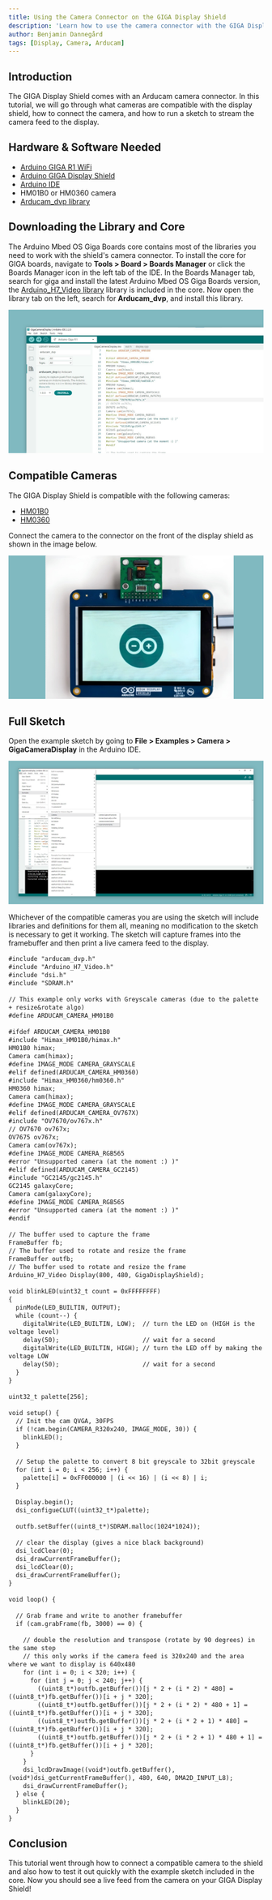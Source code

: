 ```yaml
---
title: Using the Camera Connector on the GIGA Display Shield
description: 'Learn how to use the camera connector with the GIGA Display Shield.'
author: Benjamin Dannegård
tags: [Display, Camera, Arducam]
---
```


## Introduction

The GIGA Display Shield comes with an Arducam camera connector. In this tutorial, we will go through what cameras are compatible with the display shield, how to connect the camera, and how to run a sketch to stream the camera feed to the display.

## Hardware & Software Needed

- [Arduino GIGA R1 WiFi](/hardware/giga-r1)
- [Arduino GIGA Display Shield]()
- [Arduino IDE](https://www.arduino.cc/en/software)
- HM01B0 or HM0360 camera
- [Arducam_dvp library](https://www.arduino.cc/reference/en/libraries/arducam_dvp/)

## Downloading the Library and Core

The Arduino Mbed OS Giga Boards core contains most of the libraries you need to work with the shield's camera connector. To install the core for GIGA boards, navigate to **Tools > Board > Boards Manager** or click the Boards Manager icon in the left tab of the IDE. In the Boards Manager tab, search for giga and install the latest Arduino Mbed OS Giga Boards version, the [Arduino_H7_Video library](https://github.com/arduino/ArduinoCore-mbed/tree/main/libraries/Arduino_H7_Video) library is included in the core. Now open the library tab on the left, search for **Arducam_dvp**, and install this library.

![Library tab in the Arduino IDE](assets/ide-library.svg)

## Compatible Cameras

The GIGA Display Shield is compatible with the following cameras:

- [HM01B0](https://www.arducam.com/product/hm01b0-qvga-monochrome-dvp-camera-module-for-arduino-giga-r1-wifi-board/)
- [HM0360](https://www.arducam.com/product/hm0360-vga-monochrome-dvp-camera-module-for-arduino-giga-r1-wifi-board/)

Connect the camera to the connector on the front of the display shield as shown in the image below.

![Camera connected to the GIGA Display Shield](assets/camera-connected.svg)

## Full Sketch

Open the example sketch by going to **File > Examples > Camera > GigaCameraDisplay** in the Arduino IDE.

![Opening the example sketch in the Arduino IDE](assets/ide-example.svg)

Whichever of the compatible cameras you are using the sketch will include libraries and definitions for them all, meaning no modification to the sketch is necessary to get it working. The sketch will capture frames into the framebuffer and then print a live camera feed to the display.

```arduino
#include "arducam_dvp.h"
#include "Arduino_H7_Video.h"
#include "dsi.h"
#include "SDRAM.h"

// This example only works with Greyscale cameras (due to the palette + resize&rotate algo)
#define ARDUCAM_CAMERA_HM01B0

#ifdef ARDUCAM_CAMERA_HM01B0
#include "Himax_HM01B0/himax.h"
HM01B0 himax;
Camera cam(himax);
#define IMAGE_MODE CAMERA_GRAYSCALE
#elif defined(ARDUCAM_CAMERA_HM0360)
#include "Himax_HM0360/hm0360.h"
HM0360 himax;
Camera cam(himax);
#define IMAGE_MODE CAMERA_GRAYSCALE
#elif defined(ARDUCAM_CAMERA_OV767X)
#include "OV7670/ov767x.h"
// OV7670 ov767x;
OV7675 ov767x;
Camera cam(ov767x);
#define IMAGE_MODE CAMERA_RGB565
#error "Unsupported camera (at the moment :) )"
#elif defined(ARDUCAM_CAMERA_GC2145)
#include "GC2145/gc2145.h"
GC2145 galaxyCore;
Camera cam(galaxyCore);
#define IMAGE_MODE CAMERA_RGB565
#error "Unsupported camera (at the moment :) )"
#endif

// The buffer used to capture the frame
FrameBuffer fb;
// The buffer used to rotate and resize the frame
FrameBuffer outfb;
// The buffer used to rotate and resize the frame
Arduino_H7_Video Display(800, 480, GigaDisplayShield);

void blinkLED(uint32_t count = 0xFFFFFFFF)
{
  pinMode(LED_BUILTIN, OUTPUT);
  while (count--) {
    digitalWrite(LED_BUILTIN, LOW);  // turn the LED on (HIGH is the voltage level)
    delay(50);                       // wait for a second
    digitalWrite(LED_BUILTIN, HIGH); // turn the LED off by making the voltage LOW
    delay(50);                       // wait for a second
  }
}

uint32_t palette[256];

void setup() {
  // Init the cam QVGA, 30FPS
  if (!cam.begin(CAMERA_R320x240, IMAGE_MODE, 30)) {
    blinkLED();
  }

  // Setup the palette to convert 8 bit greyscale to 32bit greyscale
  for (int i = 0; i < 256; i++) {
    palette[i] = 0xFF000000 | (i << 16) | (i << 8) | i;
  }

  Display.begin();
  dsi_configueCLUT((uint32_t*)palette);

  outfb.setBuffer((uint8_t*)SDRAM.malloc(1024*1024));

  // clear the display (gives a nice black background)
  dsi_lcdClear(0);
  dsi_drawCurrentFrameBuffer();
  dsi_lcdClear(0);
  dsi_drawCurrentFrameBuffer();
}

void loop() {

  // Grab frame and write to another framebuffer
  if (cam.grabFrame(fb, 3000) == 0) {

    // double the resolution and transpose (rotate by 90 degrees) in the same step
    // this only works if the camera feed is 320x240 and the area where we want to display is 640x480
    for (int i = 0; i < 320; i++) {
      for (int j = 0; j < 240; j++) {
        ((uint8_t*)outfb.getBuffer())[j * 2 + (i * 2) * 480] = ((uint8_t*)fb.getBuffer())[i + j * 320];
        ((uint8_t*)outfb.getBuffer())[j * 2 + (i * 2) * 480 + 1] = ((uint8_t*)fb.getBuffer())[i + j * 320];
        ((uint8_t*)outfb.getBuffer())[j * 2 + (i * 2 + 1) * 480] = ((uint8_t*)fb.getBuffer())[i + j * 320];
        ((uint8_t*)outfb.getBuffer())[j * 2 + (i * 2 + 1) * 480 + 1] = ((uint8_t*)fb.getBuffer())[i + j * 320];
      }
    }
    dsi_lcdDrawImage((void*)outfb.getBuffer(), (void*)dsi_getCurrentFrameBuffer(), 480, 640, DMA2D_INPUT_L8);
    dsi_drawCurrentFrameBuffer();
  } else {
    blinkLED(20);
  }
}
```

## Conclusion

This tutorial went through how to connect a compatible camera to the shield and also how to test it out quickly with the example sketch included in the core. Now you should see a live feed from the camera on your GIGA Display Shield!

